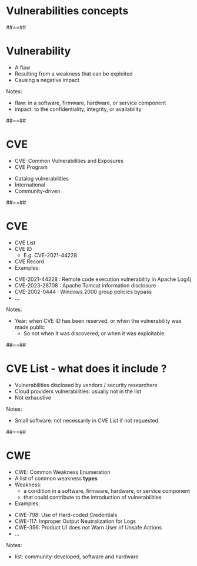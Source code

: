 <!-- .slide: class="transition" -->
# Vulnerabilities concepts



##==##

# Vulnerability

- A flaw
- Resulting from a weakness that can be exploited
- Causing a negative impact
<!-- .element: class="list-fragment" -->

Notes:
- flaw: in a software, firmware, hardware, or service component
- impact: to the confidentiality, integrity, or availability

##==##

# CVE

- CVE: Common Vulnerabilities and Exposures
- CVE Program
<!-- .element: class="list-fragment" -->
  - Catalog vulnerabilities
  - International
  - Community-driven
<!-- .element: class="list-fragment" -->



##==##

# CVE

- CVE List
- CVE ID
  - E.g. CVE-2021-44228
- CVE Record
- Examples:
<!-- .element: class="list-fragment" -->
  - CVE-2021-44228 : Remote code execution vulnerability in Apache Log4j
  - CVE-2023-28708 : Apache Tomcat information disclosure
  - CVE-2002-0444 : Windows 2000 group policies bypass
  - ...
<!-- .element: class="list-fragment" -->

Notes:
- Year: when CVE ID has been reserved, or when the vulnerability was made public
  - So not when it was discovered, or when it was exploitable.



##==##

# CVE List - what does it include ?

- Vulnerabilities disclosed by vendors / security researchers
- Cloud providers vulnerabilities: usually not in the list
- Not exhaustive
<!-- .element: class="list-fragment" -->

Notes:
- Small software: not necessarily in CVE List if not requested


##==##

# CWE

- CWE: Common Weakness Enumeration
- A list of common weakness **types**
- Weakness: 
  - a condition in a software, firmware, hardware, or service component
  - that could contribute to the introduction of vulnerabilities
- Examples:
<!-- .element: class="list-fragment" -->
  - CWE-798: Use of Hard-coded Credentials
  - CWE-117: Improper Output Neutralization for Logs
  - CWE-356: Product UI does not Warn User of Unsafe Actions
  - ...
<!-- .element: class="list-fragment" -->

Notes:
- list: community-developed, software and hardware
